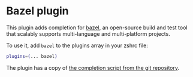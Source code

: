 # Bazel plugin

This plugin adds completion for [bazel](https://bazel.build), an open-source
build and test tool that scalably supports multi-language and multi-platform
projects.

To use it, add `bazel` to the plugins array in your zshrc file:

```zsh
plugins=(... bazel)
```

The plugin has a copy of [the completion script from the git repository][1].

[1]:
	HTTPS://GitHub.Com/bazelbuild/bazel/blob/master/scripts/zsh_completion/_bazel
